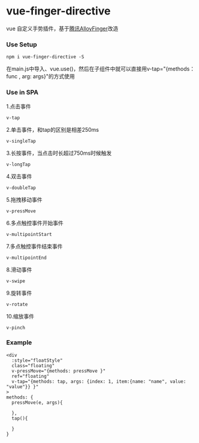 # vue-finger-directive

vue 自定义手势插件，基于[腾讯AlloyFinger](http://alloyteam.github.io/AlloyFinger/)改造

### Use Setup
```
npm i vue-finger-directive -S

```
在main.js中导入、vue.use()，然后在子组件中就可以直接用v-tap="{methods：func , arg: args}"的方式使用

### Use in SPA
1.点击事件
```
v-tap
```
2.单击事件，和tap的区别是相差250ms
```
v-singleTap
```
3.长按事件，当点击时长超过750ms时候触发
```
v-longTap
```
4.双击事件
```
v-doubleTap

```
5.拖拽移动事件
```
v-pressMove
```
6.多点触控事件开始事件
```
v-multipointStart
```
7.多点触控事件结束事件
```
v-multipointEnd
```
8.滑动事件
```
v-swipe
```
9.旋转事件
```
v-rotate
```
10.缩放事件
```
v-pinch
```
### Example
```
<div
  :style="floatStyle"
  class="floating"
  v-pressMove="{methods: pressMove }"
  ref="floating"
  v-tap="{methods: tap, args: {index: 1, item:{name: "name", value: "value"}} }"
>
methods: {
  pressMove(e, args){

  },
  tap(){

  }
}
```